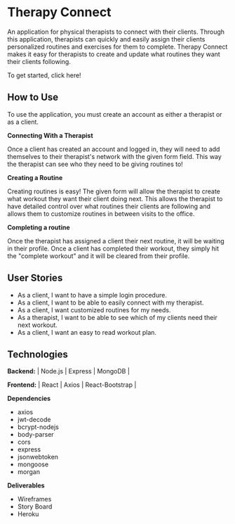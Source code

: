 # Therapy Connect

An application for physical therapists to connect with their clients. Through this application, therapists can quickly and easily assign their clients personalized routines and exercises for them to complete. Therapy Connect makes it easy for therapists to create and update what routines they want their clients following.

To get started, click here!

## How to Use

To use the application, you must create an account as either a therapist or as a client.

**Connecting With a Therapist**

Once a client has created an account and logged in, they will need to add themselves to their therapist's network with the given form field. This way the therapist can see who they need to be giving routines to!

**Creating a Routine**

Creating routines is easy! The given form will allow the therapist to create what workout they want their client doing next. This allows the therapist to have detailed control over what routines their clients are following and allows them to customize routines in between visits to the office.

**Completing a routine**

Once the therapist has assigned a client their next routine, it will be waiting in their profile. Once a client has completed their workout, they simply hit the "complete workout" and it will be cleared from their profile.

## User Stories

* As a client, I want to have a simple login procedure.
* As a client, I want to be able to easily connect with my therapist.
* As a client, I want customized routines for my needs.
* As a therapist, I want to be able to see which of my clients need their next workout.
* As a client, I want an easy to read workout plan.

## Technologies

**Backend:**
| Node.js | Express | MongoDB |

**Frontend:**
| React | Axios | React-Bootstrap |

**Dependencies**
* axios
* jwt-decode
* bcrypt-nodejs
* body-parser
* cors
* express
* jsonwebtoken
* mongoose
* morgan

**Deliverables**
* Wireframes
* Story Board
* Heroku
